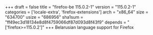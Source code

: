 +++
draft = false
title = "firefox-be 115.0.2-1"
version = "115.0.2-1"
categories = ['locale-extra', 'firefox-extensions']
arch = "x86_64"
size = "634700"
usize = "686956"
sha1sum = "ff49ec3d18134e8d8f4759066df87d093d8f43f9"
depends = "['firefox>=115.0.2']"
+++
Belarusian language support for Firefox